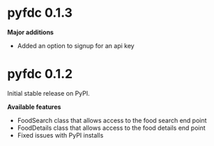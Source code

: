 # pyfdc 0.1.3

**Major additions**

- Added an option to signup for an api key


# pyfdc 0.1.2
Initial stable release on PyPI.

**Available features**

- FoodSearch class that allows access to the food search end point
- FoodDetails class that allows access to the food details end point
- Fixed issues with PyPI installs

